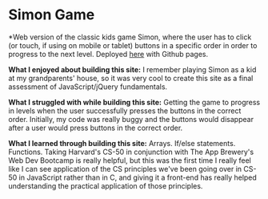 # Simon Game

*Web version of the classic kids game Simon, where the user has to click (or touch, if using on mobile or tablet) buttons in a specific order in order to progress to the next level. Deployed [here](https://eireann07.github.io/simon-game/) with Github pages.

**What I enjoyed about building this site:** I remember playing Simon as a kid at my grandparents' house, so it was very cool to create this site as a final assessment of JavaScript/jQuery fundamentals. 

**What I struggled with while building this site:** Getting the game to progress in levels when the user successfully presses the buttons in the correct order. Initially, my code was really buggy and the buttons would disappear after a user would press buttons in the correct order. 

**What I learned through building this site:** Arrays. If/else statements. Functions. Taking Harvard's CS-50 in conjunction with The App Brewery's Web Dev Bootcamp is really helpful, but this was the first time I really feel like I can see application of the CS principles we've been going over in CS-50 in JavaScript rather than in C, and giving it a front-end has really helped understanding the practical application of those principles. 
